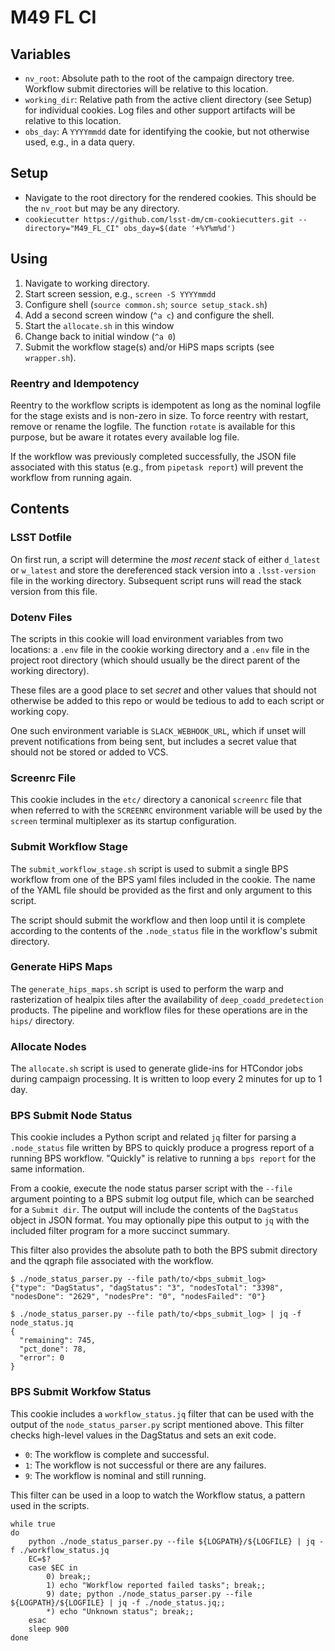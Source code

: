 # M49 FL CI

## Variables

- `nv_root`: Absolute path to the root of the campaign directory tree. Workflow submit directories will be relative to this location.
- `working_dir`: Relative path from the active client directory (see Setup) for individual cookies. Log files and other support artifacts will be relative to this location.
- `obs_day`: A `YYYYmmdd` date for identifying the cookie, but not otherwise used, e.g., in a data query.

## Setup
- Navigate to the root directory for the rendered cookies. This should be the `nv_root` but may be any directory.
- `cookiecutter https://github.com/lsst-dm/cm-cookiecutters.git --directory="M49_FL_CI" obs_day=$(date '+%Y%m%d')`

## Using
1. Navigate to working directory.
1. Start screen session, e.g., `screen -S YYYYmmdd`
1. Configure shell (`source common.sh`; `source setup_stack.sh`)
1. Add a second screen window (`^a c`) and configure the shell.
1. Start the `allocate.sh` in this window
1. Change back to initial window (`^a 0`)
1. Submit the workflow stage(s) and/or HiPS maps scripts (see `wrapper.sh`).

### Reentry and Idempotency
Reentry to the workflow scripts is idempotent as long as the nominal logfile for the stage exists and is non-zero in size. To force reentry with restart, remove or rename the logfile. The function `rotate` is available for this purpose, but be aware it rotates every available log file.

If the workflow was previously completed successfully, the JSON file associated with this status (e.g., from `pipetask report`) will prevent the workflow from running again. 

## Contents

### LSST Dotfile
On first run, a script will determine the *most recent* stack of either `d_latest` or `w_latest` and store the dereferenced stack version into a `.lsst-version` file in the working directory. Subsequent script runs will read the stack version from this file.

### Dotenv Files
The scripts in this cookie will load environment variables from two locations: a `.env` file in the cookie working directory and a `.env` file in the project root directory (which should usually be the direct parent of the working directory).

These files are a good place to set *secret* and other values that should not otherwise be added to this repo or would be tedious to add to each script or working copy.

One such environment variable is `SLACK_WEBHOOK_URL`, which if unset will prevent notifications from being sent, but includes a secret value that should not be stored or added to VCS.

### Screenrc File
This cookie includes in the `etc/` directory a canonical `screenrc` file that when referred to with the `SCREENRC` environment variable will be used by the `screen` terminal multiplexer as its startup configuration.

### Submit Workflow Stage
The `submit_workflow_stage.sh` script is used to submit a single BPS workflow from one of the BPS yaml files included in the cookie. The name of the YAML file should be provided as the first and only argument to this script.

The script should submit the workflow and then loop until it is complete according to the contents of the `.node_status` file in the workflow's submit directory.

### Generate HiPS Maps
The `generate_hips_maps.sh` script is used to perform the warp and rasterization of healpix tiles after the availability of `deep_coadd_predetection` products. The pipeline and workflow files for these operations are in the `hips/` directory.

### Allocate Nodes
The `allocate.sh` script is used to generate glide-ins for HTCondor jobs during campaign processing. It is written to loop every 2 minutes for up to 1 day.

### BPS Submit Node Status
This cookie includes a Python script and related `jq` filter for parsing a `.node_status` file written by BPS to quickly produce a progress report of a running BPS workflow. "Quickly" is relative to running a `bps report` for the same information.

From a cookie, execute the node status parser script with the `--file` argument pointing to a BPS submit log output file, which can be searched for a `Submit dir`. The output will include the contents of the `DagStatus` object in JSON format. You may optionally pipe this output to `jq` with the included filter program for a more succinct summary.

This filter also provides the absolute path to both the BPS submit directory and the qgraph file associated with the workflow.

```
$ ./node_status_parser.py --file path/to/<bps_submit_log>
{"type": "DagStatus", "dagStatus": "3", "nodesTotal": "3398", "nodesDone": "2629", "nodesPre": "0", "nodesFailed": "0"}
```

```
$ ./node_status_parser.py --file path/to/<bps_submit_log> | jq -f node_status.jq
{
  "remaining": 745,
  "pct_done": 78,
  "error": 0
}
```

### BPS Submit Workfow Status
This cookie includes a `workflow_status.jq` filter that can be used with the output of the `node_status_parser.py` script mentioned above.
This filter checks high-level values in the DagStatus and sets an exit code.

- `0`: The workflow is complete and successful.
- `1`: The workflow is not successful or there are any failures.
- `9`: The workflow is nominal and still running.

This filter can be used in a loop to watch the Workflow status, a pattern used in the scripts.

```
while true
do
    python ./node_status_parser.py --file ${LOGPATH}/${LOGFILE} | jq -f ./workflow_status.jq
    EC=$?
    case $EC in
        0) break;;
        1) echo "Workflow reported failed tasks"; break;;
        9) date; python ./node_status_parser.py --file ${LOGPATH}/${LOGFILE} | jq -f ./node_status.jq;;
        *) echo "Unknown status"; break;;
    esac
    sleep 900
done
```
